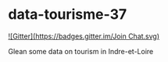 data-tourisme-37
================
[![Gitter](https://badges.gitter.im/Join Chat.svg)](https://gitter.im/CoopAxis/data-tourism-37?utm_source=badge&utm_medium=badge&utm_campaign=pr-badge&utm_content=badge)

Glean some data on tourism in Indre-et-Loire
